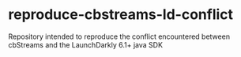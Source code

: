 # reproduce-cbstreams-ld-conflict
Repository intended to reproduce the conflict encountered between cbStreams and the LaunchDarkly 6.1+ java SDK
